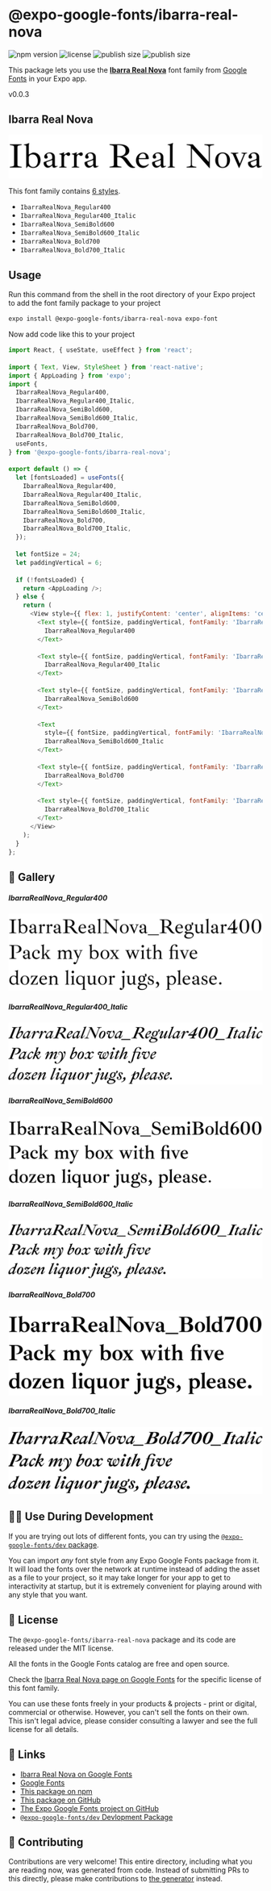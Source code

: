 # @expo-google-fonts/ibarra-real-nova

![npm version](https://flat.badgen.net/npm/v/@expo-google-fonts/ibarra-real-nova)
![license](https://flat.badgen.net/github/license/expo/google-fonts)
![publish size](https://flat.badgen.net/packagephobia/install/@expo-google-fonts/ibarra-real-nova)
![publish size](https://flat.badgen.net/packagephobia/publish/@expo-google-fonts/ibarra-real-nova)

This package lets you use the [**Ibarra Real Nova**](https://fonts.google.com/specimen/Ibarra+Real+Nova) font family from [Google Fonts](https://fonts.google.com/) in your Expo app.

v0.0.3

## Ibarra Real Nova

![Ibarra Real Nova](./font-family.png)

This font family contains [6 styles](#-gallery).

- `IbarraRealNova_Regular400`
- `IbarraRealNova_Regular400_Italic`
- `IbarraRealNova_SemiBold600`
- `IbarraRealNova_SemiBold600_Italic`
- `IbarraRealNova_Bold700`
- `IbarraRealNova_Bold700_Italic`

## Usage

Run this command from the shell in the root directory of your Expo project to add the font family package to your project
```sh
expo install @expo-google-fonts/ibarra-real-nova expo-font
```

Now add code like this to your project
```js
import React, { useState, useEffect } from 'react';

import { Text, View, StyleSheet } from 'react-native';
import { AppLoading } from 'expo';
import {
  IbarraRealNova_Regular400,
  IbarraRealNova_Regular400_Italic,
  IbarraRealNova_SemiBold600,
  IbarraRealNova_SemiBold600_Italic,
  IbarraRealNova_Bold700,
  IbarraRealNova_Bold700_Italic,
  useFonts,
} from '@expo-google-fonts/ibarra-real-nova';

export default () => {
  let [fontsLoaded] = useFonts({
    IbarraRealNova_Regular400,
    IbarraRealNova_Regular400_Italic,
    IbarraRealNova_SemiBold600,
    IbarraRealNova_SemiBold600_Italic,
    IbarraRealNova_Bold700,
    IbarraRealNova_Bold700_Italic,
  });

  let fontSize = 24;
  let paddingVertical = 6;

  if (!fontsLoaded) {
    return <AppLoading />;
  } else {
    return (
      <View style={{ flex: 1, justifyContent: 'center', alignItems: 'center' }}>
        <Text style={{ fontSize, paddingVertical, fontFamily: 'IbarraRealNova_Regular400' }}>
          IbarraRealNova_Regular400
        </Text>

        <Text style={{ fontSize, paddingVertical, fontFamily: 'IbarraRealNova_Regular400_Italic' }}>
          IbarraRealNova_Regular400_Italic
        </Text>

        <Text style={{ fontSize, paddingVertical, fontFamily: 'IbarraRealNova_SemiBold600' }}>
          IbarraRealNova_SemiBold600
        </Text>

        <Text
          style={{ fontSize, paddingVertical, fontFamily: 'IbarraRealNova_SemiBold600_Italic' }}>
          IbarraRealNova_SemiBold600_Italic
        </Text>

        <Text style={{ fontSize, paddingVertical, fontFamily: 'IbarraRealNova_Bold700' }}>
          IbarraRealNova_Bold700
        </Text>

        <Text style={{ fontSize, paddingVertical, fontFamily: 'IbarraRealNova_Bold700_Italic' }}>
          IbarraRealNova_Bold700_Italic
        </Text>
      </View>
    );
  }
};

```

## 🔡 Gallery

##### IbarraRealNova_Regular400
![IbarraRealNova_Regular400](./fa62d319d71f5e7580a79ee36ecae3548c35a0e2d7892f8695afa7e237a3b660.ttf.png)

##### IbarraRealNova_Regular400_Italic
![IbarraRealNova_Regular400_Italic](./0f9205ed765c8774cf31fd539aee83f11aec36439f0fd12bfab29a491352b9f7.ttf.png)

##### IbarraRealNova_SemiBold600
![IbarraRealNova_SemiBold600](./91c844d08ae013b372d204d91e5dd37e879057e12a50150929228512c78eec5d.ttf.png)

##### IbarraRealNova_SemiBold600_Italic
![IbarraRealNova_SemiBold600_Italic](./77e539a16bef74671e0c9ea382e533233bfa3f2b0219d2bd7d2d11db7502dc23.ttf.png)

##### IbarraRealNova_Bold700
![IbarraRealNova_Bold700](./a2ae8b1765ec3d56c893888f27607c49f613d48918f01ed3034e7c5119269948.ttf.png)

##### IbarraRealNova_Bold700_Italic
![IbarraRealNova_Bold700_Italic](./be0a49f8da3aff4a325e615fb9bd69330b92f562ff4c805471e29bca7ec57e72.ttf.png)


## 👩‍💻 Use During Development

If you are trying out lots of different fonts, you can try using the [`@expo-google-fonts/dev` package](https://github.com/expo/google-fonts/tree/master/font-packages/dev#readme).

You can import *any* font style from any Expo Google Fonts package from it. It will load the fonts
over the network at runtime instead of adding the asset as a file to your project, so it may take longer
for your app to get to interactivity at startup, but it is extremely convenient
for playing around with any style that you want.

## 📖 License

The `@expo-google-fonts/ibarra-real-nova` package and its code are released under the MIT license.

All the fonts in the Google Fonts catalog are free and open source.

Check the [Ibarra Real Nova page on Google Fonts](https://fonts.google.com/specimen/Ibarra+Real+Nova) for the specific license of this font family.

You can use these fonts freely in your products & projects - print or digital, commercial or otherwise. However, you can't sell the fonts on their own. This isn't legal advice, please consider consulting a lawyer and see the full license for all details.

## 🔗 Links

- [Ibarra Real Nova on Google Fonts](https://fonts.google.com/specimen/Ibarra+Real+Nova)
- [Google Fonts](https://fonts.google.com/)
- [This package on npm](https://www.npmjs.com/package/@expo-google-fonts/ibarra-real-nova)
- [This package on GitHub](https://github.com/expo/google-fonts/tree/master/font-packages/ibarra-real-nova)
- [The Expo Google Fonts project on GitHub](https://github.com/expo/google-fonts)
- [`@expo-google-fonts/dev` Devlopment Package](https://github.com/expo/google-fonts/tree/master/font-packages/dev)


## 🤝 Contributing

Contributions are very welcome! This entire directory, including what you are reading now, was generated from code. Instead of submitting PRs to this directly, please make contributions to [the generator](https://github.com/expo/google-fonts/tree/master/packages/generator) instead.
